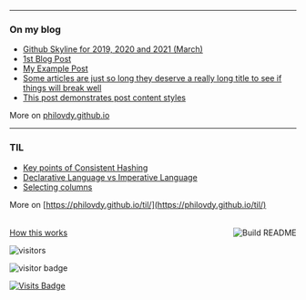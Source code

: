 

<table><tr>


---

### On my blog
<!-- blog starts -->
* [Github Skyline for 2019, 2020 and 2021 (March)](https://philovdy.github.io/github-pages-with-jekyll/github/2021/03/07/Github-Skyline.html)
* [1st Blog Post](https://philovdy.github.io/github-pages-with-jekyll/2020/07/23/my-first-blog-post.html)
* [My Example Post](https://philovdy.github.io/github-pages-with-jekyll/2016/05/20/my-example-post.html)
* [Some articles are just so long they deserve a really long title to see if things will break well](https://philovdy.github.io/github-pages-with-jekyll/misc/2016/05/20/super-long-article.html)
* [This post demonstrates post content styles](https://philovdy.github.io/github-pages-with-jekyll/junk/2016/05/20/this-post-demonstrates-post-content-styles.html)
<!-- blog ends -->
More on [philovdy.github.io](https://philovdy.github.io/github-pages-with-jekyll/)
</tr>
<tr>

---
  
### TIL
<!-- tils starts -->

* [Key points of Consistent Hashing](https://github.com/vidyabhandary/til/blob/master/misc/ConsistentHashing.md)
* [Declarative Language vs Imperative Language](https://github.com/vidyabhandary/til/blob/master/sql/DeclarativeVsImperative.md)
* [Selecting columns](https://github.com/vidyabhandary/til/blob/master/pandas-numpy/select_columns.md)
<!-- tils ends -->
More on [https://philovdy.github.io/til/](https://philovdy.github.io/til/)
</tr></table>

<a href="https://github.com/philovdy/philovdy/actions"><img src="https://github.com/philovdy/philovdy/workflows/Build%20README/badge.svg" align="right" alt="Build README"></a> 
<!--
<a href="https://simonwillison.net/2020/Jul/10/self-updating-profile-readme/">How this works</a>
-->

<a href="https://philovdy.github.io/github-pages-with-jekyll/2020/07/23/my-first-blog-post.html/">How this works</a>

![visitors](https://visitor-badge.laobi.icu/badge?page_id=philovdy.visitor-badge)

![visitor badge](https://visitor-badge.laobi.icu/badge?page_id=philovdy.visitor-badge&title=viewers)

[![Visits Badge](https://badges.pufler.dev/visits/philovdy/philovdy)](https://badges.pufler.dev/visits/philovdy/philovdy)
